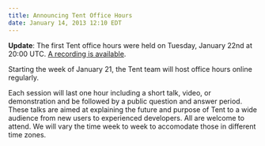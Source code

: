 ```yaml
---
title: Announcing Tent Office Hours
date: January 14, 2013 12:10 EDT
---
```


**Update**: The first Tent office hours were held on Tuesday, January 22nd at
20:00 UTC. [A recording is
available](/officehours/2013-01-22).

Starting the week of January 21, the Tent team will host office hours online
regularly.

Each session will last one hour including a short talk, video, or demonstration
and be followed by a public question and answer period. These talks are aimed at
explaining the future and purpose of Tent to a wide audience from new users to
experienced developers. All are welcome to attend. We will vary the time week to
week to accomodate those in different time zones.
